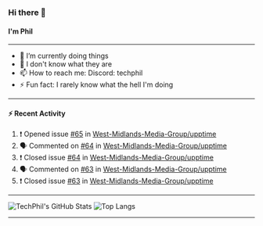 ### Hi there 👋
#### I'm Phil

---

- 🔭 I’m currently doing things
- 🌱 I don't know what they are
- 📫 How to reach me: Discord: techphil
- ⚡ Fun fact: I rarely know what the hell I'm doing

---

#### ⚡ Recent Activity
<!--START_SECTION:activity-->
1. ❗️ Opened issue [#65](https://github.com//West-Midlands-Media-Group/upptime/issues/65) in [West-Midlands-Media-Group/upptime](https://github.com//West-Midlands-Media-Group/upptime)
2. 🗣 Commented on [#64](https://github.com//West-Midlands-Media-Group/upptime/issues/64) in [West-Midlands-Media-Group/upptime](https://github.com//West-Midlands-Media-Group/upptime)
3. ❗️ Closed issue [#64](https://github.com//West-Midlands-Media-Group/upptime/issues/64) in [West-Midlands-Media-Group/upptime](https://github.com//West-Midlands-Media-Group/upptime)
4. 🗣 Commented on [#63](https://github.com//West-Midlands-Media-Group/upptime/issues/63) in [West-Midlands-Media-Group/upptime](https://github.com//West-Midlands-Media-Group/upptime)
5. ❗️ Closed issue [#63](https://github.com//West-Midlands-Media-Group/upptime/issues/63) in [West-Midlands-Media-Group/upptime](https://github.com//West-Midlands-Media-Group/upptime)
<!--END_SECTION:activity-->

---

![TechPhil's GitHub Stats](https://github-readme-stats.vercel.app/api?username=techphil&count_private=true)
![Top Langs](https://github-readme-stats.vercel.app/api/top-langs/?username=techphil)

---
